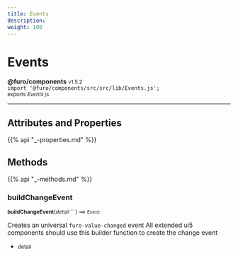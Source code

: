 ```yaml
---
title: Events
description: 
weight: 100
---
```


# Events

**@furo/components** <small>v1.5.2</small>
<br>`import '@furo/components/src/src/lib/Events.js';`<small>
<br>exports *Events* js</small>


****



## Attributes and Properties
{{% api "_-properties.md" %}}






## Methods
{{% api "_-methods.md" %}}


### **buildChangeEvent**
<small>**buildChangeEvent**(*detail* `` ) ⟹ `Event`</small>

Creates an universal `furo-value-changed` event
All extended ui5 components should use this builder function to create
the change event

- <small>detail </small>
<br><br>
